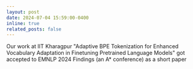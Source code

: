 ```yaml
---
layout: post
date: 2024-07-04 15:59:00-0400
inline: true
related_posts: false
---
```


Our work at IIT Kharagpur "Adaptive BPE Tokenization for Enhanced Vocabulary Adaptation in Finetuning Pretrained Language Models" got accepted to EMNLP 2024 Findings (an A* conference) as a short paper